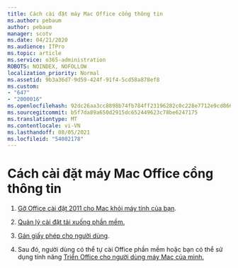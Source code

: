 ```yaml
---
title: Cách cài đặt máy Mac Office cổng thông tin
ms.author: pebaum
author: pebaum
manager: scotv
ms.date: 04/21/2020
ms.audience: ITPro
ms.topic: article
ms.service: o365-administration
ROBOTS: NOINDEX, NOFOLLOW
localization_priority: Normal
ms.assetid: 9b3a36d7-9d59-424f-91f4-5cd58a878ef8
ms.custom:
- "647"
- "2000016"
ms.openlocfilehash: 92dc26aa3cc8898b74fb784ff23196282c0c228e7712e9cd86690ec1db63040e
ms.sourcegitcommit: b5f7da89a650d2915dc652449623c78be6247175
ms.translationtype: MT
ms.contentlocale: vi-VN
ms.lasthandoff: 08/05/2021
ms.locfileid: "54002178"
---
```

# <a name="how-to-install-mac-office-from-the-portal"></a>Cách cài đặt máy Mac Office cổng thông tin

1. [Gỡ Office cài đặt 2011 cho Mac khỏi máy tính của bạn](https://support.office.com/article/4bfcd230-0ea1-4656-bf30-dbfa44d358fa?wt.mc_id=Alchemy_ClientDIA).

2. [Quản lý cài đặt tải xuống phần mềm.](https://docs.microsoft.com/DeployOffice/manage-software-download-settings-office-365)

3. [Gán giấy phép cho người dùng](https://docs.microsoft.com/microsoft-365/admin/manage/assign-licenses-to-users).

4. Sau đó, người dùng có thể tự cài Office phần mềm hoặc bạn có thể sử dụng tính năng [Triển Office cho người dùng máy Mac của mình.](https://docs.microsoft.com/DeployOffice/mac/deployment-guide-for-office-for-mac)